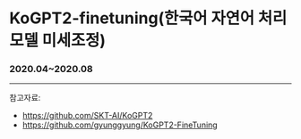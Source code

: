 # KoGPT2-finetuning(한국어 자연어 처리 모델 미세조정)
### 2020.04~2020.08

-----------

참고자료: 
  - https://github.com/SKT-AI/KoGPT2 
  - https://github.com/gyunggyung/KoGPT2-FineTuning
